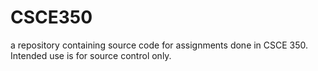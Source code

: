 # CSCE350
a repository containing source code for assignments done in CSCE 350. Intended use is for source control only.
